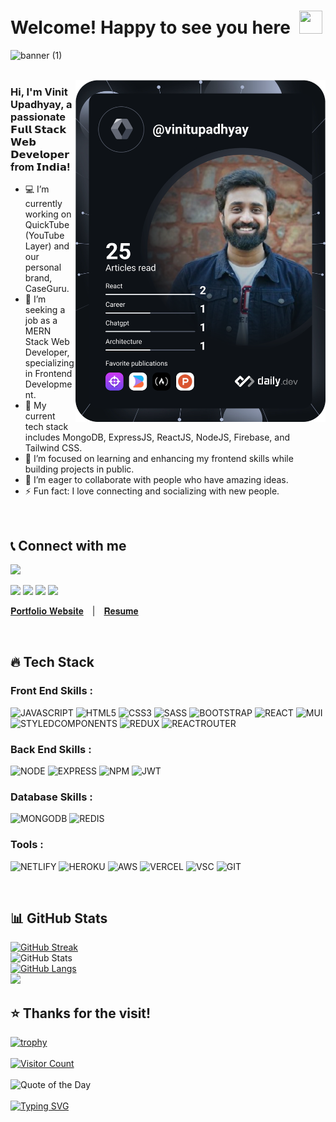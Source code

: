 <!-- ### Hi there 👋 -->

<!--
**Vinit-Upadhyay/Vinit-Upadhyay** is a ✨ _special_ ✨ repository because its `README.md` (this file) appears on your GitHub profile.

Here are some ideas to get you started:

- 🔭 I’m currently working on ...
- 🌱 I’m currently learning ...
- 👯 I’m looking to collaborate on ...
- 🤔 I’m looking for help with ...
- 💬 Ask me about ...
- 📫 How to reach me: ...
- 😄 Pronouns: ...
- ⚡ Fun fact: ...
-->

<!-- [![Linkedin Badge](https://img.shields.io/badge/-VinitUpadhyay-blue?style=flat-square&logo=Linkedin&logoColor=white&link=https://www.linkedin.com/in/vinit-upadhyay)](https://www.linkedin.com/in/vinit-upadhyay)  -->

# Welcome! Happy to see you here&ensp;<img src="./wave.gif" width="37px" height="37px" />

<!-- <img src="https://media.giphy.com/media/xUPGGDNsLvqsBOhuU0/giphy.gif" width="280px" height="200px" /> -->

![banner (1)](https://user-images.githubusercontent.com/76626529/185743060-d78e7a84-2079-4e45-a634-a0215431e921.png)
<br />
<br />

<!-- <a href="https://app.daily.dev/vinit4u">
<img src="https://api.daily.dev/devcards/XYZ.png?r=zpj" width="400" alt="Vinit Upadhyay's Dev Card" align="right"/>
</a> -->
<a href="https://app.daily.dev/vinit4u">
  <img src="https://github.com/vinit84/vinit84/blob/master/devcard.svg" width="400" alt="Vinit Upadhyay's Dev Card" align="right"/>
</a>

### Hi, I'm Vinit Upadhyay, a passionate 𝗙𝘂𝗹𝗹 𝗦𝘁𝗮𝗰𝗸 𝗪𝗲𝗯 𝗗𝗲𝘃𝗲𝗹𝗼𝗽𝗲𝗿 from 𝗜𝗻𝗱𝗶𝗮!
- 💻 I’m currently working on QuickTube (YouTube Layer) and our personal brand, CaseGuru.
- 🚀 I’m seeking a job as a MERN Stack Web Developer, specializing in Frontend Development.
- 🔭 My current tech stack includes MongoDB, ExpressJS, ReactJS, NodeJS, Firebase, and Tailwind CSS.
- 🌱 I’m focused on learning and enhancing my frontend skills while building projects in public.
- 👯 I’m eager to collaborate with people who have amazing ideas.
- ⚡ Fun fact: I love connecting and socializing with new people.
<br />

## 📞 Connect with me

[<img src="https://img.shields.io/badge/LinkedIn-0077B5?style=for-the-badge&logo=linkedin&logoColor=white" />](https://www.linkedin.com/in/vinit-upadhyay)
<!-- [<img src="https://img.shields.io/badge/Twitter-1DA1F2?style=for-the-badge&logo=twitter&logoColor=white" />](https://twitter.com/vinit) !-->
[<img src="https://img.shields.io/badge/Gmail-D14836?style=for-the-badge&logo=gmail&logoColor=white" />](mailto:vinitupadhyay8454@gmail.com)
[<img src="https://img.shields.io/badge/GitHub-100000?style=for-the-badge&logo=github&logoColor=white" />](https://github.com/vinit84)
[<img src="https://img.shields.io/badge/-Hackerrank-2EC866?style=for-the-badge&logo=HackerRank&logoColor=white" />](https://www.hackerrank.com/vinitupadhyay)
[<img src="https://img.shields.io/badge/-LeetCode-FFA116?style=for-the-badge&logo=LeetCode&logoColor=black" />](https://leetcode.com/vinitupadhyay/) 

<span> [𝐏𝐨𝐫𝐭𝐟𝐨𝐥𝐢𝐨 𝐖𝐞𝐛𝐬𝐢𝐭𝐞](http://vinitupadhyay.me)&emsp;|&emsp;[𝐑𝐞𝐬𝐮𝐦𝐞](http://vinitupadhyay.me/resume) </span>

<br />

## 🔥 Tech Stack

### Front End Skills :
![JAVASCRIPT](https://img.shields.io/badge/JavaScript-323330?style=for-the-badge&logo=javascript&logoColor=F7DF1E)
![HTML5](https://img.shields.io/badge/HTML5-E34F26?style=for-the-badge&logo=html5&logoColor=white)
![CSS3](https://img.shields.io/badge/CSS3-1572B6?style=for-the-badge&logo=css3&logoColor=white)
![SASS](https://img.shields.io/badge/Sass-CC6699?style=for-the-badge&logo=sass&logoColor=white)
![BOOTSTRAP](https://img.shields.io/badge/Bootstrap-563D7C?style=for-the-badge&logo=bootstrap&logoColor=white)
![REACT](https://img.shields.io/badge/React-20232A?style=for-the-badge&logo=react&logoColor=61DAFB)
![MUI](https://img.shields.io/badge/Material--UI-0081CB?style=for-the-badge&logo=material-ui&logoColor=white)
![STYLEDCOMPONENTS](https://img.shields.io/badge/styled--components-DB7093?style=for-the-badge&logo=styled-components&logoColor=white)
![REDUX](https://img.shields.io/badge/Redux-593D88?style=for-the-badge&logo=redux&logoColor=white)
![REACTROUTER](https://img.shields.io/badge/React_Router-CA4245?style=for-the-badge&logo=react-router&logoColor=white)

### Back End Skills :
![NODE](https://img.shields.io/badge/Node.js-43853D?style=for-the-badge&logo=node.js&logoColor=white)
![EXPRESS](https://img.shields.io/badge/Express.js-404D59?style=for-the-badge)
![NPM](https://img.shields.io/badge/NPM-%23000000.svg?style=for-the-badge&logo=npm&logoColor=white)
![JWT](https://img.shields.io/badge/json%20web%20tokens-323330?style=for-the-badge&logo=json-web-tokens&logoColor=pink)

### Database Skills :
![MONGODB](https://img.shields.io/badge/MongoDB-4EA94B?style=for-the-badge&logo=mongodb&logoColor=white)
![REDIS](https://img.shields.io/badge/redis-%23DD0031.svg?&style=for-the-badge&logo=redis&logoColor=white)

### Tools :
![NETLIFY](https://img.shields.io/badge/Netlify-00C7B7?style=for-the-badge&logo=netlify&logoColor=white)
![HEROKU](https://img.shields.io/badge/Heroku-430098?style=for-the-badge&logo=heroku&logoColor=white)
![AWS](https://img.shields.io/badge/Amazon_AWS-232F3E?style=for-the-badge&logo=amazon-aws&logoColor=white)
![VERCEL](https://img.shields.io/badge/Vercel-000000?style=for-the-badge&logo=vercel&logoColor=white)
![VSC](https://img.shields.io/badge/Visual_Studio_Code-0078D4?style=for-the-badge&logo=visual%20studio%20code&logoColor=white)
![GIT](https://img.shields.io/badge/GIT-E44C30?style=for-the-badge&logo=git&logoColor=white)

<br />

## 📊 GitHub Stats

<p align="left">

[![GitHub Streak](https://github-readme-streak-stats.herokuapp.com?user=vinit84&theme=radical&hide_border=true&date_format=M%20j%5B%2C%20Y%5D)](https://git.io/streak-stats)
<br />
![GitHub Stats](https://github-readme-stats.vercel.app/api?username=vinit84&theme=radical&show_icons=true&hide_border=true)
<br />
[![GitHub Langs](https://github-readme-stats.vercel.app/api/top-langs/?username=Vvinit84&theme=radical&hide_border=true&layout=compact)](https://github.com/vinit84/github-readme-stats)
<br />
<img src="https://activity-graph.herokuapp.com/graph?username=vinit84&bg_color=0f2d3d&color=1cadfb&line=1cadfb&point=1cadfb&area=true&hide_border=true">

</p>

## ⭐ Thanks for the visit!

[![trophy](https://github-profile-trophy.vercel.app/?username=vinit84&theme=radical)](https://github.com/vinit84)
<br />
<br />
[![Visitor Count](https://visitcount.itsvg.in/api?id=Vinit-Upadhyay&icon=0&color=0)](https://visitcount.itsvg.in)
<br />
<br />
![Quote of the Day](https://quotes-github-readme.vercel.app/api?type=horizontal&theme=radical)
<br />
<br /> 
[![Typing SVG](https://readme-typing-svg.herokuapp.com?duration=6000&lines=%E2%80%9CBelieve+in+yourself.%E2%80%9D)](https://git.io/typing-svg)




